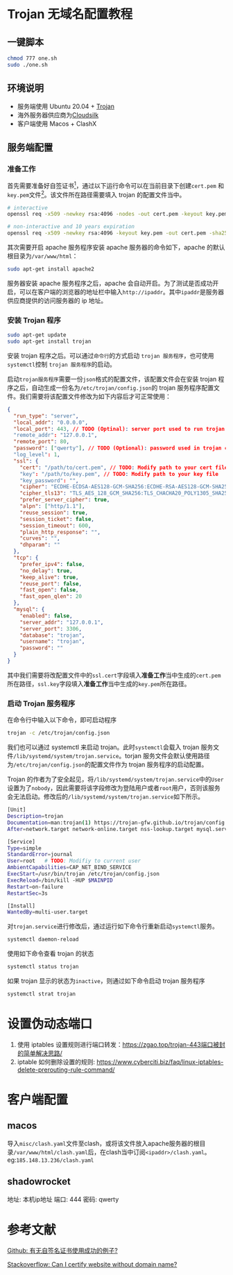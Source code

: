 # Trojan 无域名配置教程

## 一键脚本
```bash
chmod 777 one.sh
sudo ./one.sh
```

## 环境说明

- 服务端使用 Ubuntu 20.04 + [Trojan](https://github.com/trojan-gfw/trojan)
- 海外服务器供应商为[Cloudsilk](https://cloudsilk.io/)
- 客户端使用 Macos + ClashX

## 服务端配置

### 准备工作

首先需要准备好自签证书[<sup>1</sup>](#ref1)，通过以下运行命令可以在当前目录下创建`cert.pem` 和 `key.pem`文件[<sup>2</sup>](#ref2)。该文件所在路径需要填入 trojan 的配置文件当中。

```bash
# interactive
openssl req -x509 -newkey rsa:4096 -nodes -out cert.pem -keyout key.pem -days 365

# non-interactive and 10 years expiration
openssl req -x509 -newkey rsa:4096 -keyout key.pem -out cert.pem -sha256 -days 3650 -nodes -subj "/C=XX/ST=StateName/L=CityName/O=CompanyName/OU=CompanySectionName/CN=CommonNameOrHostname"
```

其次需要开启 apache 服务程序安装 apache 服务器的命令如下，apache 的默认根目录为`/var/www/html`：

```bash
sudo apt-get install apache2
```

服务器安装 apache 服务程序之后，apache 会自动开启。为了测试是否成功开启，可以在客户端的浏览器的地址栏中输入`http://ipaddr`。其中`ipaddr`是服务器供应商提供的访问服务器的 ip 地址。


### 安装 Trojan 程序

```bash
sudo apt-get update
sudo apt-get install trojan
```

安装 trojan 程序之后。可以通过`命令行`的方式启动 `trojan 服务程序`，也可使用`systemctl`控制 `trojan 服务程序`的启动。

启动`trojan服务程序`需要一份`json`格式的配置文件，该配置文件会在安装 trojan 程序之后，自动生成一份名为`/etc/trojan/config.json`的 trojan 服务程序配置文件。我们需要将该配置文件修改为如下内容后才可正常使用：

```json
{
  "run_type": "server",
  "local_addr": "0.0.0.0",
  "local_port": 443, // TODO (Optinal): server port used to run trojan server program
  "remote_addr": "127.0.0.1",
  "remote_port": 80,
  "password": ["qwerty"], // TODO (Optional): password used in trojan client program
  "log_level": 1,
  "ssl": {
    "cert": "/path/to/cert.pem", // TODO: Modify path to your cert file
    "key": "/path/to/key.pem", // TODO: Modify path to your key file
    "key_password": "",
    "cipher": "ECDHE-ECDSA-AES128-GCM-SHA256:ECDHE-RSA-AES128-GCM-SHA256:ECDHE-ECDSA-AES256-GCM-SHA384:ECDHE-RSA-AES256-GCM-SHA384:ECDHE-ECDSA-CHACHA20-POLY1305:ECDHE-RSA-CHACHA20-POLY1305:DHE-RSA-AES128-GCM-SHA256:DHE-RSA-AES256-GCM-SHA384",
    "cipher_tls13": "TLS_AES_128_GCM_SHA256:TLS_CHACHA20_POLY1305_SHA256:TLS_AES_256_GCM_SHA384",
    "prefer_server_cipher": true,
    "alpn": ["http/1.1"],
    "reuse_session": true,
    "session_ticket": false,
    "session_timeout": 600,
    "plain_http_response": "",
    "curves": "",
    "dhparam": ""
  },
  "tcp": {
    "prefer_ipv4": false,
    "no_delay": true,
    "keep_alive": true,
    "reuse_port": false,
    "fast_open": false,
    "fast_open_qlen": 20
  },
  "mysql": {
    "enabled": false,
    "server_addr": "127.0.0.1",
    "server_port": 3306,
    "database": "trojan",
    "username": "trojan",
    "password": ""
  }
}
```

其中我们需要将改配置文件中的`ssl.cert`字段填入**准备工作**当中生成的`cert.pem`所在路径，`ssl.key`字段填入**准备工作**当中生成的`key.pem`所在路径。

### 启动 Trojan 服务程序

在命令行中输入以下命令，即可启动程序

```bash
trojan -c /etc/trojan/config.json
```

我们也可以通过 systemctl 来启动 trojan。此时`systemctl`会载入 trojan 服务文件`/lib/systemd/system/trojan.service`。torjan 服务文件会默认使用路径为`/etc/trojan/config.json`的配置文件作为 trojan 服务程序的启动配置。

Trojan 的作者为了安全起见，将`/lib/systemd/system/trojan.service`中的`User`设置为了`nobody`，因此需要将该字段修改为登陆用户或者`root`用户，否则该服务会无法启动。修改后的`/lib/systemd/system/trojan.service`如下所示。

```bash
[Unit]
Description=trojan
Documentation=man:trojan(1) https://trojan-gfw.github.io/trojan/config https://trojan-gfw.github.io/trojan/
After=network.target network-online.target nss-lookup.target mysql.service mariadb.service mysqld.service

[Service]
Type=simple
StandardError=journal
User=root   # TODO: Modifiy to current user
AmbientCapabilities=CAP_NET_BIND_SERVICE
ExecStart=/usr/bin/trojan /etc/trojan/config.json
ExecReload=/bin/kill -HUP $MAINPID
Restart=on-failure
RestartSec=3s

[Install]
WantedBy=multi-user.target
```

对`trojan.service`进行修改后，通过运行如下命令行重新启动`systemctl`服务。

```bash
systemctl daemon-reload
```

使用如下命令查看 trojan 的状态

```bash
systemctl status trojan
```

如果 trojan 显示的状态为`inactive`，则通过如下命令启动 trojan 服务程序

```bash
systemctl strat trojan
```

# 设置伪动态端口

1. 使用 iptables 设置规则进行端口转发：https://zgao.top/trojan-443端口被封的简单解决思路/
2. iptable 如何删除设置的规则: https://www.cyberciti.biz/faq/linux-iptables-delete-prerouting-rule-command/

# 客户端配置
## macos
导入`misc/clash.yaml`文件至clash，或将该文件放入apache服务器的根目录`/var/www/html/clash.yaml`后，在clash当中订阅`<ipaddr>/clash.yaml`。eg:`185.148.13.236/clash.yaml`
## shadowrocket
地址: 本机ip地址
端口: 444
密码: qwerty


# 参考文献
<a id="ref1"  href="https://github.com/trojan-gfw/trojan/issues/635#issuecomment-1146872828">Github: 有无自签名证书使用成功的例子?</a>

<a id="ref2"  href="https://stackoverflow.com/questions/51340872/can-i-certify-website-without-domain-name">Stackoverflow: Can I certify website without domain name?</a>



